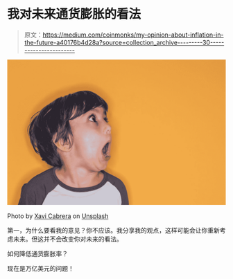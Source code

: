 # 我对未来通货膨胀的看法

> 原文：<https://medium.com/coinmonks/my-opinion-about-inflation-in-the-future-a40176b4d28a?source=collection_archive---------30----------------------->

![](img/0cd7b17e38205940488a3ea733e28c46.png)

Photo by [Xavi Cabrera](https://unsplash.com/@xavi_cabrera?utm_source=medium&utm_medium=referral) on [Unsplash](https://unsplash.com?utm_source=medium&utm_medium=referral)

第一，为什么要看我的意见？你不应该。我分享我的观点，这样可能会让你重新考虑未来。但这并不会改变你对未来的看法。

如何降低通货膨胀率？

现在是万亿美元的问题！